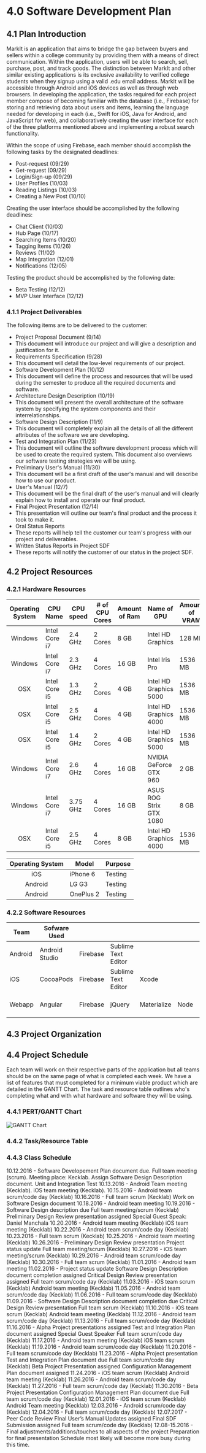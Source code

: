 # 4.0 Software Development Plan

## 4.1 Plan Introduction
MarkIt is an application that aims to bridge the gap between buyers and sellers within a college community by providing them with a means of direct communication. Within the application, users will be able to search, sell, purchase, post, and track goods. The distinction between MarkIt and other similar existing applications is its exclusive availability to verified college students when they signup using a valid .edu email address. MarkIt will be accessible through Android and iOS devices as well as through web browsers. In developing the application, the tasks required for each project member compose of becoming familiar with the database (i.e., Firebase) for storing and retrieving data about users and items, learning the language needed for developing in each (i.e., Swift for iOS, Java for Android, and JavaScript for web), and collaboratively creating the user interface for each of the three platforms mentioned above and implementing a robust search functionality. 

Within the scope of using Firebase, each member should accomplish the following tasks by the designated deadlines:
-   Post-request (09/29)
-   Get-request (09/29)
-   Login/Sign-up (09/29)
-   User Profiles (10/03)
-   Reading Listings (10/03)
-   Creating a New Post (10/10)

Creating the user interface should be accomplished by the following deadlines:
-   Chat Client (10/03)
-   Hub Page (10/17)
-   Searching Items (10/20)
-   Tagging Items (10/26)
-   Reviews (11/02)
-   Map Integration (12/01)
-   Notifications (12/05)

Testing the product should be accomplished by the following date:
-   Beta Testing (12/12)
-   MVP User Interface (12/12)

### 4.1.1 Project Deliverables
The following items are to be delivered to the customer:
-   Project Proposal Document (9/14)
  - This document will introduce our project and will give a description and justification for it. 
-   Requirements Specification (9/28)
  - This document will detail the low-level requirements of our project.
-   Software Development Plan (10/12)
  - This document will define the process and resources that will be used during the semester to produce all the required documents and software.
-   Architecture Design Description (10/19)
  - This document will present the overall architecture of the software system by specifying the system components and their interrelationships.
-   Software Design Description (11/9)
  - This document will completely explain all the details of all the different attributes of the software we are developing. 
-   Test and Integration Plan (11/23)
  - This document will outline the software development process which will be used to create the required system. This document also overviews our software testing strategies we will be using. 
-   Preliminary User's Manual (11/30)
  - This document will be a first draft of the user's manual and will describe how to use our product.
-   User's Manual (12/7)
  - This document will be the final draft of the user's manual and will clearly explain how to install and operate our final product.
-   Final Project Presentation (12/14)
  - This presentation will outline our team's final product and the process it took to make it.
-   Oral Status Reports
  - These reports will help tell the customer our team's progress with our project and deliverables.
-   Written Status Reports in Project SDF
  - These reports will notify the customer of our status in the project SDF.

## 4.2 Project Resources

### 4.2.1 Hardware Resources

| Operating System | CPU Name      | CPU speed | # of CPU Cores | Amount of Ram | Name of GPU             | Amount of VRAM | Purpose     |
|:----------------:|---------------|-----------|----------------|---------------|-------------------------|----------------|-------------|
| Windows          | Intel Core i7 | 2.4 GHz   | 2 Cores        | 8 GB          | Intel HD Graphics       |     128 MB     | Development |
| Windows          | Intel Core i7 | 2.3 GHz   | 4 Cores        | 16 GB         | Intel Iris Pro          | 1536 MB        | Development |
|        OSX       | Intel Core i5 | 1.3 GHz   | 2 Cores        | 4 GB          | Intel HD Graphics 5000  | 1536 MB        | Development |
| OSX              | Intel Core i5 | 2.5 GHz   | 4 Cores        | 4 GB          | Intel HD Graphics 4000  | 1536 MB        | Development |
| OSX              | Intel Core i5 | 1.4 GHz   | 2 Cores        | 4 GB          | Intel HD Graphics 5000  | 1536 MB        | Development |
| Windows          | Intel Core i7 | 2.6 GHz   | 4 Cores        | 16 GB         | NVIDIA GeForce GTX 960  | 2 GB           | Development |
| Windows          | Intel Core i7 | 3.75 GHz  | 4 Cores        | 16 GB         | ASUS ROG Strix GTX 1080 | 8 GB           | Development |
| OSX              | Intel Core i5 | 2.5 GHz   | 4 Cores        | 8 GB          | Intel HD Graphics 4000  | 1536 MB        | Development |

| Operating System | Model     | Purpose |
|:----------------:|-----------|---------|
| iOS              | iPhone 6  | Testing |
| Android          | LG G3     | Testing |
| Android          | OnePlus 2 | Testing |

### 4.2.2 Software Resources

| Team    | Sofware Used   |          |                     |             |      |        |                     |         |
|---------|----------------|----------|---------------------|-------------|------|--------|---------------------|---------|
| Android | Android Studio | Firebase | Sublime Text Editor |             |      |        |                     |         |
| iOS     | CocoaPods      | Firebase | Sublime Text Editor | Xcode       |      |        |                     |         |
| Webapp  | Angular        | Firebase | jQuery              | Materialize | Node | Python | Sublime Text Editor | Webpack |

## 4.3 Project Organization

## 4.4 Project Schedule
Each team will work on their respective parts of the application but all teams should be on the same page of what is completed each week. We have a list of features that must completed for a minimum viable product which are detailed in the GANTT Chart. 
The task and resource table outlines who's completing what and with what hardware and software they will be using.

### 4.4.1 PERT/GANTT Chart
![GANTT Chart](images/GANTT-chart.png)

### 4.4.2 Task/Resource Table

### 4.4.3 Class Schedule
10.12.2016 - Software Developement Plan document due. 
Full team meeting (scrum). Meeting place: Kecklab.
Assign Software Design Description document.
Unit and Integration Test
10.13.2016 - Android Team meeting (Kecklab). 
iOS team meeting (Kecklab).
10.15.2016 - Android team scrum/code day (Kecklab)
10.16.2016 - Full team scrum (Kecklab)
Work on Software Design document
10.18.2016 - Android team meeting
10.19.2016 - Software Design description due
Full team meeting/scrum  (Kecklab)
Preliminary Design Review presentation assigned
Special Guest Speak: Daniel Manchala
10.20.2016 - Android team meeting  (Kecklab)
iOS team meeting (Kecklab) 
10.22.2016 - Android team scrum/code day (Kecklab)
10.23.2016 - Full team scrum (Kecklab) 
10.25.2016 - Android team meeting (Kecklab)
10.26.2016 - Preliminary Design Review presentation 
Project status update
Full team meeting/scrum (Kecklab)
10.27.2016 - iOS team meeting/scrum (Kecklab)
10.29.2016 - Android team scrum/code day (Kecklab)
10.30.2016 - Full team scrum (Kecklab) 
11.01.2016 - Android team meeting
11.02.2016 - Project status update
Software Design Description document completion assigned
Critical Design Review presentation assigned
Full team scrum/code day (Kecklab) 
11.03.2016 - iOS team scrum (Kecklab)
Android team meeting (Kecklab)
11.05.2016 - Android team scrum/code day (Kecklab) 
11.06.2016 - Full team scrum/code day (Kecklab)
11.09.2016 - Software Design Description document completion due
Critical Design Review presentation
Full team scrum (Kecklab) 
11.10.2016 - iOS team scrum (Kecklab) 
Android team meeting (Kecklab) 
11.12.2016 - Android team scrum/code day (Kecklab) 
11.13.2016 - Full team scrum/code day (Kecklab) 
11.16.2016 - Alpha Project presentations assigned
Test and Integration Plan document assigned
Special Guest Speaker
Full team scrum/code day (Kecklab)
11.17.2016 - Android team meeting (Kecklab)
iOS team scrum (Kecklab)
11.19.2016 - Android team scrum/code day (Kecklab)
11.20.2016 - Full team scrum/code day (Kecklab) 
11.23.2016 - Alpha Project presentation
Test and Integration Plan document due
Full team scrum/code day (Kecklab)
Beta Project Presentation assigned 
Configuration Management Plan document assigned
11.24.2016 - iOS team scrum (Kecklab)
Android team meeting (Kecklab)
11.26.2016 - Android team scrum/code day  (Kecklab)
11.27.2016 - Full team scrum/code day (Kecklab) 
11.30.2016 - Beta Project Presentation
Configuration Management Plan document due
Full team scrum/code day (Kecklab) 
12.01.2016 - iOS team scrum (Kecklab)
Android Team meeting (Kecklab)
12.03.2016 - Android scrum/code day (Kecklab) 
12.04.2016 - Full team scrum/code day (Kecklab)
12.07.2017 - Peer Code Review 
FInal User’s Manual Updates assigned
Final SDF Submission assigned
Full team scrum/code day (Kecklab)
12.08-15.2016 - Final adjustments/additions/touches to all aspects of the project
Preparation for final presentation
Schedule most likely will become more busy during this time. 
